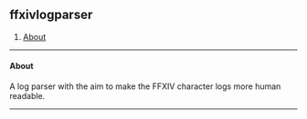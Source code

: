 ## ffxivlogparser

1. [About](README.md#about)

---

#### About

A log parser with the aim to make the FFXIV character logs more human readable.

---
